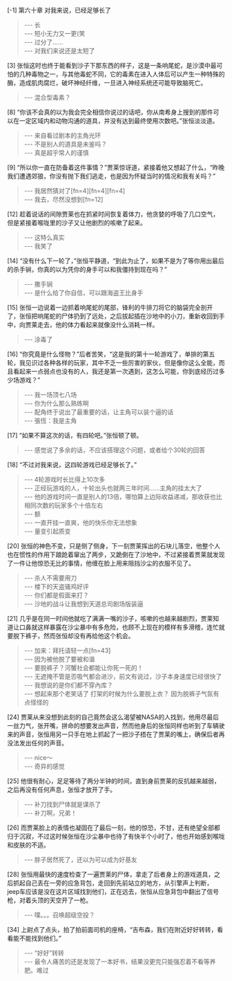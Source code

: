 
[-1] 第六十章 对我来说，已经足够长了
>--- 长<br>
>--- 短小无力又一更(笑<br>
>--- 过分了……<br>
>--- 对我们来说还是太短了<br>

[3] 张恒这时也终于能看到沙子下那东西的样子，这是一条响尾蛇，是沙漠中最可怕的几种毒物之一，与其他毒蛇不同，它的毒素在进入人体后可以产生一种特殊的酶，造成肌肉腐烂，破坏神经纤维，一旦进入神经系统还可能导致脑死亡。
>--- 混合型毒素？<br>

[8] “你该不会真的以为我会完全相信你说过的话吧，你从南希身上搜到的那件可以在一定区域内和动物沟通的道具，并没有达到最终使用次数吧。”张恒淡淡道。
>--- 来自看过剧本的主角光环<br>
>--- 不是别人的道具是未鉴吗？<br>
>--- 真是超乎常人的谨慎<br>

[9] “所以你一直在防备着这件事情？”贾莱惊讶道，紧接着他又想起了什么，“昨晚我们遭遇郊狼，你没有抛下我们逃走，也是因为怀疑当时的情况和我有关吗？”
>--- 我居然猜对了[fn=4][fn=4][fn=4]<br>
>--- 我去，尽然没想到[fn=12]<br>

[12] 趁着说话的间隙贾莱也在抓紧时间恢复着体力，他贪婪的呼吸了几口空气，但是紧接着喉咙里的沙子又让他剧烈的咳嗽了起来。
>--- 这特么真实<br>
>--- 我笑了<br>

[14] “没有什么下一轮了，”张恒平静道，“到此为止了，如果不是为了等你用出最后的杀手锏，你真的以为凭你的身手可以和我僵持到现在吗？”
>--- 撒手锏<br>
>--- 是什么给了你自信，可以跟海盗王比身手<br>

[15] 张恒一边说着一边抓着响尾蛇的尾部，锋利的牛排刀将它的脑袋完全剖开了，张恒把响尾蛇的尸体扔到了远处，之后拔起插在沙地中的小刀，重新收回到手中，向贾莱走去，他的体力看起来就像没什么消耗一样。
>--- 涂毒了<br>

[16] “你究竟是什么怪物？”后者苦笑，“这是我的第十一轮游戏了，单排的第五轮，我见识过各种各样的玩家，其中不乏一些厉害的家伙，但是像你这么全能，而且看起来一点弱点也没有的人，我还是第一次遇到，这怎么可能，你到底经历过多少场游戏？”
>--- 我一场顶七八场<br>
>--- 你为什么那么熟练啊<br>
>--- 配角终于说出了最重要的话，让主角可以装个逼的话<br>
>--- 張恆：我是主角<br>

[17] “如果不算这次的话，有四轮吧。”张恒顿了顿。
>--- 感觉说了多余的话，不应该搭理这个问题，或者给个30轮的回答<br>

[18] “不过对我来说，这四轮游戏已经足够长了。”
>--- 4轮游戏时长比得上10次多<br>
>--- 正经玩游戏的人，十轮出头也就两三年时间……主角的挂太大了<br>
>--- 他的游戏时间一直是别人的13倍，哪怕算上边际收益递减，那收获也比相同次数的玩家多个十倍左右<br>
>--- 额<br>
>--- 一直开挂一直爽，他的快乐你无法想象<br>
>--- 量变引起质变<br>

[20] 张恒的神色不变，只是侧了侧身，下一刻贾莱挥出的石块儿落空，他整个人也在惯性的作用下踉跄着窜出了两步，又跪倒在了沙地中，不过紧接着贾莱就发现了一件让他惊恐无比的事情，他缠在脸上用来阻挡沙尘的衣服不见了。
>--- 杀人不需要用刀<br>
>--- 楼下的天盗骚鸡好评<br>
>--- 你们都是假面来打？<br>
>--- 沙地的战斗让我想到天道总司剧场版装逼<br>

[21] 几乎是在同一时间他就吃了满满一嘴的沙子，咳嗽的也越来越剧烈，贾莱知道让口鼻就这样暴露在沙尘暴中有多危险，也顾不上现在的模样有多滑稽，连忙就要脱下裤子，然而张恒却没有再给他这个机会。
>--- 加来：拜托请轻一点[fn=43]<br>
>--- 因为被他脱了要被和谐<br>
>--- 要脱裤子？河蟹社会都能让你死一死的！<br>
>--- 无遮掩不管是否吸气都会进沙，前文有说过，沙子本身速度已经很快了<br>
>--- 我想说的是你们都不穿內库？<br>
>--- 想起来那个老笑话了
打架的时候为什么要脱上衣？
因为脱裤子气氛有点怪怪的<br>

[24] 贾莱从来没想到此刻的自己竟然会这么渴望被NASA的人找到，他用尽最后一丝力气，张开嘴，拼命的想要发出声音，然而他身后的张恒同样也听到了车辆驶来的声音，张恒用另一只手在地上抓起了一把沙子捂在了贾莱的嘴上，确保后者再没法发出任何的声音。
>--- nice～<br>
>--- 奇异的感觉<br>

[25] 他很有耐心，足足等待了两分半钟的时间，直到身前贾莱的反抗越来越弱，之后再没有任何声息，张恒才放开了手。
>--- 补刀找到尸体就是谋杀了<br>
>--- 补刀啊，兄弟！<br>

[26] 而贾莱脸上的表情也凝固在了最后一刻，他的惊恐，不甘，还有绝望全部都归于沉寂，不过这时候张恒在沙尘暴中也待了有快半个小时了，他也开始感到喉咙和皮肤的不适。
>--- 胖子居然死了，还以为可以成为好基友<br>

[28] 张恒用最快的速度检查了一遍贾莱的尸体，拿走了后者身上的游戏道具，之后抓起自己丢在一旁的应急背包，走回到先前站立的地方，从引擎声上判断，jeep车应该是没在这片区域找到他们，正在远去，张恒从应急背包中翻出了信号枪，对着头顶的天空开了一枪。
>--- 噗。。。召唤超级空投？<br>

[34] 上尉点了点头，拍了拍前面司机的座椅，“吉布森，我们在附近好好转转，看看能不能找到他们。”
>--- “好好”转转<br>
>--- 最令人痛苦的还是发现了一本好书，结果没更完只能强忍着不看等养肥。难过<br>
